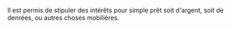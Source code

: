   
 Il est permis de stipuler des intérêts pour simple prêt soit d'argent, soit de denrées, ou autres choses mobilières.  

  
